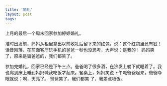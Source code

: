 ```yaml
---
title: '婚礼'
layout: post
tags:
---
```


上月的最后一个周末回家参加婷婷婚礼。

准时出发前，妈妈从柜里拿出以前收礼后留下来的红包，说：这个红包里还有钱！
话音刚落，在前面客厅玩手机的爸爸一秒也没思考，大声说：是我的！
妈妈笑了，原来是骗爸爸的，我们都笑了。

参加完婚礼，回家已经是下午三点。爸爸喝了很多酒，在沙发上躺下就睡着了。我也爬到床上睡到妈妈喊我吃饭才起来。餐桌上，妈妈笑说下午喊爸爸起来，爸爸睁眼就说：啊，天亮了。
爸爸笑了。我们都笑 了，我差点喷饭。


